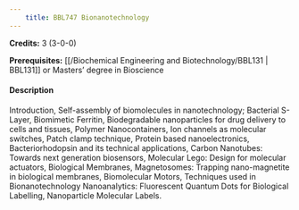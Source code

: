 ```yaml
---
    title: BBL747 Bionanotechnology
---
```

**Credits:** 3 (3-0-0)



**Prerequisites:** [[/Biochemical Engineering and Biotechnology/BBL131 | BBL131]] or Masters’ degree in Bioscience

#### Description 
Introduction, Self-assembly of biomolecules in nanotechnology; Bacterial S-Layer, Biomimetic Ferritin, Biodegradable nanoparticles for drug delivery to cells and tissues, Polymer Nanocontainers, Ion channels as molecular switches, Patch clamp technique, Protein based nanoelectronics, Bacteriorhodopsin and its technical applications, Carbon Nanotubes: Towards next generation biosensors, Molecular Lego: Design for molecular actuators, Biological Membranes, Magnetosomes: Trapping nano-magnetite in biological membranes, Biomolecular Motors, Techniques used in Bionanotechnology Nanoanalytics: Fluorescent Quantum Dots for Biological Labelling, Nanoparticle Molecular Labels.